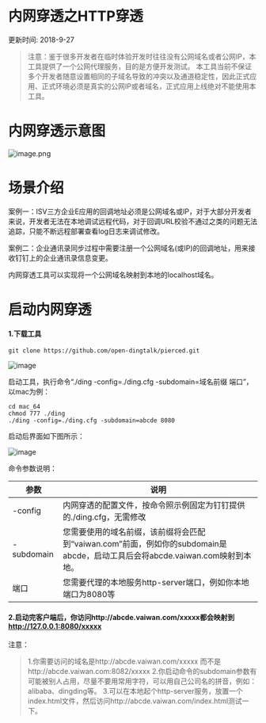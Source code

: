 # 内网穿透之HTTP穿透

更新时间: 2018-9-27

> 注意：鉴于很多开发者在临时体验开发时往往没有公网域名或者公网IP，本工具提供了一个公网代理服务，目的是方便开发测试。
> 本工具当前不保证多个开发者随意设置相同的子域名导致的冲突以及通道稳定性，因此正式应用、正式环境必须是真实的公网IP或者域名，正式应用上线绝对不能使用本工具。

# 内网穿透示意图

![image.png](https://gw.alipayobjects.com/zos/skylark-tools/public/files/de925671c3b6f1743f2db8ca229fc438.png)

# 场景介绍

案例一：ISV三方企业E应用的回调地址必须是公网域名或IP，对于大部分开发者来说，开发者无法在本地调试远程代码，对于回调URL校验不通过之类的问题无法追踪，只能不断远程部署查看log日志来调试修改。

案例二：企业通讯录同步过程中需要注册一个公网域名(或IP)的回调地址，用来接收钉钉上的企业通讯录信息变更。

内网穿透工具可以实现将一个公网域名映射到本地的localhost域名。

# 启动内网穿透

#### 1.下载工具

```plain
git clone https://github.com/open-dingtalk/pierced.git
```

![image](https://gw.alipayobjects.com/zos/skylark-tools/public/files/59fd4d93eaf4c0323df64cedaff08fb6.png)

启动工具，执行命令“./ding -config=./ding.cfg -subdomain=域名前缀 端口”，以mac为例：

```plain
cd mac_64
chmod 777 ./ding
./ding -config=./ding.cfg -subdomain=abcde 8080
```

启动后界面如下图所示：

![image](https://gw.alipayobjects.com/zos/skylark-tools/public/files/7552c06dd9a922602d13f56652940377.png)

命令参数说明：

| 参数       | 说明                                                         |
| ---------- | ------------------------------------------------------------ |
| -config    | 内网穿透的配置文件，按命令照示例固定为钉钉提供的./ding.cfg，无需修改 |
| -subdomain | 您需要使用的域名前缀，该前缀将会匹配到“vaiwan.com”前面，例如你的subdomain是abcde，启动工具后会将abcde.vaiwan.com映射到本地。 |
| 端口       | 您需要代理的本地服务http-server端口，例如你本地端口为8080等  |

#### 2.启动完客户端后，你访问http://abcde.vaiwan.com/xxxxx都会映射到 <http://127.0.0.1:8080/xxxxx>

注意：

> 1.你需要访问的域名是http://abcde.vaiwan.com/xxxxx 而不是http://abcde.vaiwan.com:8082/xxxxx
> 2.你启动命令的subdomain参数有可能被别人占用，尽量不要用常用字符，可以用自己公司名的拼音，例如：alibaba、dingding等。
> 3.可以在本地起个http-server服务，放置一个index.html文件，然后访问http://abcde.vaiwan.com/index.html测试一下。


